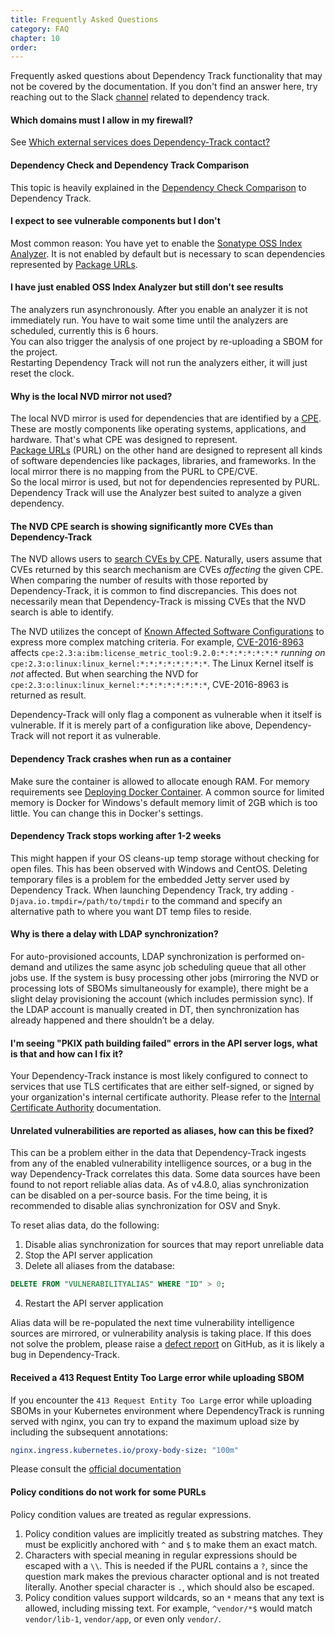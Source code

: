 ```yaml
---
title: Frequently Asked Questions
category: FAQ
chapter: 10
order:
---
```


Frequently asked questions about Dependency Track functionality that may not be covered by the documentation. If you don't find an answer here, try reaching out to the Slack [channel](https://owasp.slack.com/archives/C6R3R32H4) related to dependency track.


#### Which domains must I allow in my firewall?

See [Which external services does Dependency-Track contact?](outbound-connections.md)


#### Dependency Check and Dependency Track Comparison

This topic is heavily explained in the [Dependency Check Comparison](./../odt-odc-comparison/) to Dependency Track.

#### I expect to see vulnerable components but I don't

Most common reason: You have yet to enable the [Sonatype OSS Index Analyzer](./../datasources/ossindex/). It is not
enabled by default but is necessary to scan dependencies represented by
[Package URLs](./../terminology/#package-url-purl).

#### I have just enabled OSS Index Analyzer but still don't see results

The analyzers run asynchronously. After you enable an analyzer it is not immediately run.
You have to wait some time until the analyzers are scheduled, currently this is 6 hours.  
You can also trigger the analysis of one project by re-uploading a SBOM for the project.  
Restarting Dependency Track will not run the analyzers either, it will just reset the clock.

#### Why is the local NVD mirror not used?

The local NVD mirror is used for dependencies that are identified by a [CPE](./../terminology/#cpe). These are mostly
components like operating systems, applications, and hardware. That's what CPE was designed to represent.  
[Package URLs](./../terminology/#package-url-purl) (PURL) on the other hand are designed to represent all kinds of software
dependencies like packages, libraries, and frameworks. In the local mirror there is no mapping from the PURL to CPE/CVE.  
So the local mirror is used, but not for dependencies represented by PURL. Dependency Track will use the Analyzer best
suited to analyze a given dependency.

#### The NVD CPE search is showing significantly more CVEs than Dependency-Track

The NVD allows users to [search CVEs by CPE](https://nvd.nist.gov/products/cpe/search). Naturally, users assume
that CVEs returned by this search mechanism are CVEs *affecting* the given CPE. When comparing the number of results
with those reported by Dependency-Track, it is common to find discrepancies. This does not necessarily mean that
Dependency-Track is missing CVEs that the NVD search is able to identify.

The NVD utilizes the concept of [Known Affected Software Configurations](https://nvd.nist.gov/vuln/vulnerability-detail-pages)
to express more complex matching criteria. For example, [CVE-2016-8963](https://nvd.nist.gov/vuln/detail/CVE-2016-8963)
affects `cpe:2.3:a:ibm:license_metric_tool:9.2.0:*:*:*:*:*:*:*` *running on* `cpe:2.3:o:linux:linux_kernel:*:*:*:*:*:*:*:*`.
The Linux Kernel itself is *not* affected. But when searching the NVD for `cpe:2.3:o:linux:linux_kernel:*:*:*:*:*:*:*:*`,
CVE-2016-8963 is returned as result.

Dependency-Track will only flag a component as vulnerable when it itself is vulnerable. If it is merely part of a
configuration like above, Dependency-Track will not report it as vulnerable.

#### Dependency Track crashes when run as a container

Make sure the container is allowed to allocate enough RAM. For memory requirements see
[Deploying Docker Container](./../getting-started/deploy-docker/). A common source for limited memory is Docker for
Windows's default memory limit of 2GB which is too little. You can change this in Docker's settings.

#### Dependency Track stops working after 1-2 weeks

This might happen if your OS cleans-up temp storage without checking for open files.
This has been observed with Windows and CentOS.
Deleting temporary files is a problem for the embedded Jetty server used by Dependency Track.
When launching Dependency Track, try adding `-Djava.io.tmpdir=/path/to/tmpdir` to the command and specify an
alternative path to where you want DT temp files to reside.

#### Why is there a delay with LDAP synchronization?

For auto-provisioned accounts, LDAP synchronization is performed on-demand and utilizes the same async job scheduling queue that all other jobs use. If the system is busy processing other jobs (mirroring the NVD or processing lots of SBOMs simultaneously for example), there might be a slight delay provisioning the account (which includes permission sync). If the LDAP account is manually created in DT, then synchronization has already happened and there shouldn’t be a delay.

#### I'm seeing "PKIX path building failed" errors in the API server logs, what is that and how can I fix it?

Your Dependency-Track instance is most likely configured to connect to services that use TLS certificates
that are either self-signed, or signed by your organization's internal certificate authority.
Please refer to the [Internal Certificate Authority](./../getting-started/internal-ca/) documentation.

#### Unrelated vulnerabilities are reported as aliases, how can this be fixed?

This can be a problem either in the data that Dependency-Track ingests from any of the enabled vulnerability intelligence
sources, or a bug in the way Dependency-Track correlates this data. Some data sources have been found to not report 
reliable alias data. As of v4.8.0, alias synchronization can be disabled on a per-source basis. For the time being, 
it is recommended to disable alias synchronization for OSV and Snyk.

To reset alias data, do the following:
1. Disable alias synchronization for sources that may report unreliable data
2. Stop the API server application
3. Delete all aliases from the database:
```sql
DELETE FROM "VULNERABILITYALIAS" WHERE "ID" > 0;
```
4. Restart the API server application

Alias data will be re-populated the next time vulnerability intelligence sources are mirrored, or vulnerability
analysis is taking place. If this does not solve the problem, please raise a [defect report] on GitHub, 
as it is likely a bug in Dependency-Track.

#### Received a 413 Request Entity Too Large error while uploading SBOM

If you encounter the `413 Request Entity Too Large` error while uploading SBOMs in your Kubernetes environment where
DependencyTrack is running served with nginx, you can try to expand the maximum upload size by including the subsequent annotations:

```yaml
nginx.ingress.kubernetes.io/proxy-body-size: "100m"
```

Please consult the [official documentation](https://kubernetes.github.io/ingress-nginx/user-guide/nginx-configuration/annotations/#custom-max-body-size)

#### Policy conditions do not work for some PURLs

Policy condition values are treated as regular expressions.

1. Policy condition values are implicitly treated as substring matches.
   They must be explicitly anchored with `^` and `$` to make them an exact match.
2. Characters with special meaning in regular expressions should be escaped with a `\\`.
   This is needed if the PURL contains a `?`, since the question mark makes the previous character optional and is not treated literally.
   Another special character is `.`, which should also be escaped.
3. Policy condition values support wildcards, so an `*` means that any text is allowed, including missing text.
   For example, `^vendor/*$` would match `vendor/lib-1`, `vendor/app`, or even only `vendor/`.

[defect report]: https://github.com/DependencyTrack/dependency-track/issues/new?assignees=&labels=defect%2Cin+triage&template=defect-report.yml